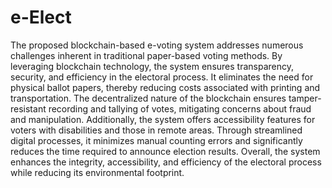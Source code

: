 # e-Elect

The proposed blockchain-based e-voting system addresses numerous challenges inherent in traditional paper-based voting methods. By leveraging blockchain technology, the system ensures transparency, security, and efficiency in the electoral process. It eliminates the need for physical ballot papers, thereby reducing costs associated with printing and transportation. The decentralized nature of the blockchain ensures tamper-resistant recording and tallying of votes, mitigating concerns about fraud and manipulation. Additionally, the system offers accessibility features for voters with disabilities and those in remote areas. Through streamlined digital processes, it minimizes manual counting errors and significantly reduces the time required to announce election results. Overall, the system enhances the integrity, accessibility, and efficiency of the electoral process while reducing its environmental footprint.
